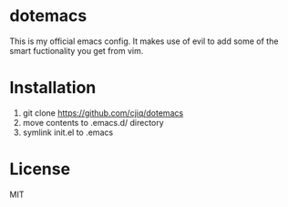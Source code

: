 # dotemacs

This is my official emacs config. It makes use of evil to add some of the
smart fuctionality you get from vim.

# Installation

1.  git clone <https://github.com/cjiq/dotemacs>
2.  move contents to .emacs.d/ directory
3.  symlink init.el to .emacs

# License

MIT
